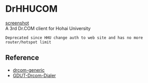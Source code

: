 # DrHHUCOM
[screenshot](https://raw.githubusercontent.com/Xiderowg/DrHHUCOM/master/screenshot.png "screenshot")  
A 3rd Dr.COM client for Hohai University  
```
Deprecated since HHU change auth to web site and has no more router/hotspot limit
```
## Reference
* [drcom-generic](https://github.com/drcoms/drcom-generic)
* [GDUT-Drcom-Dialer](https://github.com/GDUT-Drcom/GDUT-Drcom-Dialer)